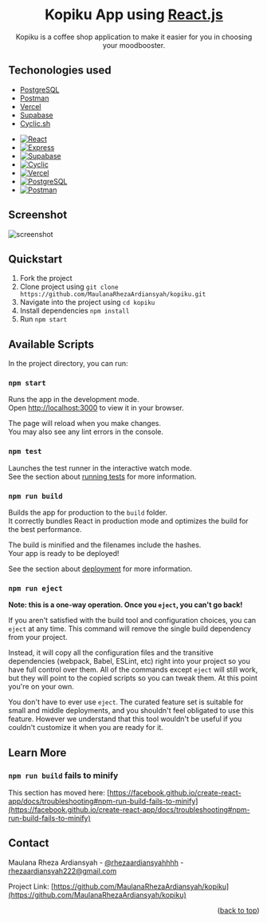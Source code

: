 <h1 align="center">
  Kopiku App using <a href="https://reactjs.org/" name="readme-top">React.js</a>
</h1>

<p align="center">
  Kopiku is a coffee shop application to make it easier for you in choosing your moodbooster.
</p>


## Techonologies used

- <a href="https://www.postgresql.org/">PostgreSQL</a>
- <a href="https://www.postman.com/">Postman</a>
- <a href="https://vercel.com/">Vercel</a>
- <a href="https://supabase.com/">Supabase</a>
- <a href="http://www.cyclic.sh/">Cyclic.sh</a>
* [![React][React.js]][React-url]
* [![Express][Express.js]][Express-url]
* [![Supabase][React.js]][React-url]
* [![Cyclic][Express.js]][Express-url]
* [![Vercel][React.js]][React-url]
* [![PostgreSQL][Express.js]][Express-url]
* [![Postman][React.js]][React-url]

## Screenshot

![screenshot](https://kopiku.cyclic.app/uploads/images/kopiku-landing.png)

## Quickstart

1. Fork the project
2. Clone project using `git clone https://github.com/MaulanaRhezaArdiansyah/kopiku.git`
3. Navigate into the project using `cd kopiku`
4. Install dependencies `npm install`
5. Run `npm start`

## Available Scripts

In the project directory, you can run:

### `npm start`

Runs the app in the development mode.\
Open [http://localhost:3000](http://localhost:3000) to view it in your browser.

The page will reload when you make changes.\
You may also see any lint errors in the console.

### `npm test`

Launches the test runner in the interactive watch mode.\
See the section about [running tests](https://facebook.github.io/create-react-app/docs/running-tests) for more information.

### `npm run build`

Builds the app for production to the `build` folder.\
It correctly bundles React in production mode and optimizes the build for the best performance.

The build is minified and the filenames include the hashes.\
Your app is ready to be deployed!

See the section about [deployment](https://facebook.github.io/create-react-app/docs/deployment) for more information.

### `npm run eject`

**Note: this is a one-way operation. Once you `eject`, you can't go back!**

If you aren't satisfied with the build tool and configuration choices, you can `eject` at any time. This command will remove the single build dependency from your project.

Instead, it will copy all the configuration files and the transitive dependencies (webpack, Babel, ESLint, etc) right into your project so you have full control over them. All of the commands except `eject` will still work, but they will point to the copied scripts so you can tweak them. At this point you're on your own.

You don't have to ever use `eject`. The curated feature set is suitable for small and middle deployments, and you shouldn't feel obligated to use this feature. However we understand that this tool wouldn't be useful if you couldn't customize it when you are ready for it.

## Learn More

### `npm run build` fails to minify

This section has moved here: [https://facebook.github.io/create-react-app/docs/troubleshooting#npm-run-build-fails-to-minify](https://facebook.github.io/create-react-app/docs/troubleshooting#npm-run-build-fails-to-minify)

## Contact

Maulana Rheza Ardiansyah - [@rhezaardiansyahhhh](https://instagram.com/rhezaardiansyahhhh) - rhezaardiansyah222@gmail.com

Project Link: [https://github.com/MaulanaRhezaArdiansyah/kopiku](https://github.com/MaulanaRhezaArdiansyah/kopiku)

<p align="right">(<a href="#readme-top">back to top</a>)</p>

<!-- LINK -->
[React.js]: https://img.shields.io/badge/React.js-20232A?style=for-the-badge&logo=react&logoColor=61DAFB
[React-url]: https://reactjs.org/
[Express.js]: https://img.shields.io/badge/Express.js-20232A?style=for-the-badge&logo=express&logoColor=61DAFB
[Express-url]: https://expressjs.com/
[Supabase]: https://img.shields.io/badge/Supabase-20232A?style=for-the-badge&logo=supabase&logoColor=61DAFB
[Supabase-url]: https://supabase.com/
[Cyclic]: https://img.shields.io/badge/Cyclic-20232A?style=for-the-badge&logo=cyclic&logoColor=61DAFB
[Cyclic-url]: http://www.cyclic.sh/
[Vercel]: https://img.shields.io/badge/Vercel-20232A?style=for-the-badge&logo=vercel&logoColor=61DAFB
[Vercel-url]: https://vercel.com/
[PostgreSQL]: https://img.shields.io/badge/PostgreSQL-20232A?style=for-the-badge&logo=postgresql&logoColor=61DAFB
[PostgreSQL-url]: https://www.postgresql.org/
[Postman]: https://img.shields.io/badge/Postman-20232A?style=for-the-badge&logo=postman&logoColor=61DAFB
[Postman-url]: https://www.postman.com/
